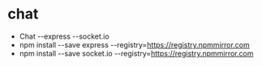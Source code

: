 # chat
- Chat --express --socket.io
- npm install --save express --registry=https://registry.npmmirror.com
- npm install --save socket.io --registry=https://registry.npmmirror.com
